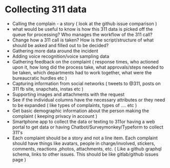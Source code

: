 # Collecting 311 data

- Calling the complain - a story ( look at the github issue comparison )
- what would  be useful to know is how this 311 data is picked off the queue for processing? Who manages the workflow of the 311 call?
- Change how a 311 call is taken? How is the script/structure of what should be asked and filled out to be decided?
- Gathering more data around the incident
- Adding voice recognition/voice sampling data
- Gathering feedback on the complaint ( response times, who actioned upon it, how long did the process take, what approvals/steps needed to be taken, which departments had to work together, what were the bureaucratic hurdles etc  )
- Capturing information from social networks ( tweets to @311, posts on 311 fb site, snapchats, instas etc )
- Supporting images and attachments with the request
- See if the individual columns have the necessary attributes or they need to be expanded ( like types of complaints, types of .... etc )
- Get basic demographic information about the person making the complaint ( keeping privacy in account )
- Smartphone app to collect the data or texting to 311or having a web portal to get data or having Chatbot/Surveymonkey/Typeform to collect 311's
- Each complaint should be a story and not a line item. Each complaint should have things like avatars, people in charge/involved, stickers, comments, reactions ,photos, attachments, etc. ( Like a github graphql schema, links to other issues. This should be like gitlab/github issues page )
